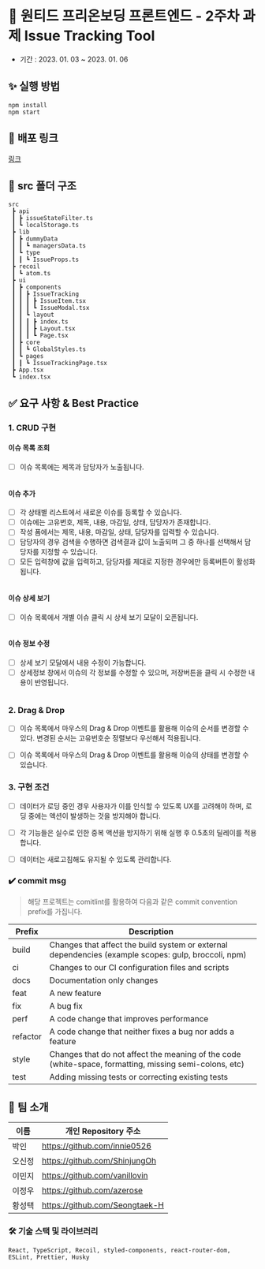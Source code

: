 # 🚀 원티드 프리온보딩 프론트엔드 - 2주차 과제 Issue Tracking Tool

- 기간 : 2023. 01. 03 ~ 2023. 01. 06


## ✨ 실행 방법

```
npm install
npm start
```
 

## 📌 배포 링크
[링크](https://pre-onboarding-8th-2-5-h1sbdofh9-vanillovin.vercel.app/)


## 📁 src 폴더 구조

```
src
 ┣ api
 ┃ ┣ issueStateFilter.ts
 ┃ ┗ localStorage.ts
 ┣ lib
 ┃ ┣ dummyData
 ┃ ┃ ┗ managersData.ts
 ┃ ┗ type
 ┃ ┃ ┗ IssueProps.ts
 ┣ recoil
 ┃ ┗ atom.ts
 ┣ ui
 ┃ ┣ components
 ┃ ┃ ┣ IssueTracking
 ┃ ┃ ┃ ┣ IssueItem.tsx
 ┃ ┃ ┃ ┗ IssueModal.tsx
 ┃ ┃ ┗ layout
 ┃ ┃ ┃ ┣ index.ts
 ┃ ┃ ┃ ┣ Layout.tsx
 ┃ ┃ ┃ ┗ Page.tsx
 ┃ ┣ core
 ┃ ┃ ┗ GlobalStyles.ts
 ┃ ┗ pages
 ┃ ┃ ┗ IssueTrackingPage.tsx
 ┣ App.tsx
 ┗ index.tsx
```


## ✅ 요구 사항 & Best Practice

### 1. CRUD 구현

#### 이슈 목록 조회
- [ ] 이슈 목록에는 제목과 담당자가 노출됩니다.

```
```

#### 이슈 추가

- [ ] 각 상태별 리스트에서 새로운 이슈를 등록할 수 있습니다.
- [ ] 이슈에는 고유번호, 제목, 내용, 마감일, 상태, 담당자가 존재합니다.
- [ ] 작성 폼에서는 제목, 내용, 마감일, 상태, 담당자를 입력할 수 있습니다.
- [ ] 담당자의 경우 검색을 수행하면 검색결과 값이 노출되며 그 중 하나를 선택해서 담당자를 지정할 수 있습니다.
- [ ] 모든 입력창에 값을 입력하고, 담당자를 제대로 지정한 경우에만 등록버튼이 활성화 됩니다.

```
```

#### 이슈 상세 보기

- [ ] 이슈 목록에서 개별 이슈 클릭 시 상세 보기 모달이 오픈됩니다.

```
```

#### 이슈 정보 수정

- [ ] 상세 보기 모달에서 내용 수정이 가능합니다.
- [ ] 상세정보 창에서 이슈의 각 정보를 수정할 수 있으며, 저장버튼을 클릭 시 수정한 내용이 반영됩니다.

```
```


### 2. Drag & Drop

- [ ] 이슈 목록에서 마우스의 Drag & Drop 이벤트를 활용해 이슈의 순서를 변경할 수 있다. 변경된 순서는 고유번호순 정렬보다 우선해서 적용됩니다.
- [ ] 이슈 목록에서 마우스의 Drag & Drop 이벤트를 활용해 이슈의 상태를 변경할 수 있습니다.


### 3. 구현 조건

- [ ] 데이터가 로딩 중인 경우 사용자가 이를 인식할 수 있도록 UX를 고려해야 하며, 로딩 중에는 액션이 발생하는 것을 방지해야 합니다.
- [ ] 각 기능들은 실수로 인한 중복 액션을 방지하기 위해 실행 후 0.5초의 딜레이를 적용합니다.
- [ ] 데이터는 새로고침해도 유지될 수 있도록 관리합니다.


### ✔️ commit msg

> 해당 프로젝트는 comitlint를 활용하여 다음과 같은 commit convention prefix를 가집니다.

| Prefix   | Description                                                                                            |
| -------- | ------------------------------------------------------------------------------------------------------ |
| build    | Changes that affect the build system or external dependencies (example scopes: gulp, broccoli, npm)    |
| ci       | Changes to our CI configuration files and scripts                                                      |
| docs     | Documentation only changes                                                                             |
| feat     | A new feature                                                                                          |
| fix      | A bug fix                                                                                              |
| perf     | A code change that improves performance                                                                |
| refactor | A code change that neither fixes a bug nor adds a feature                                              |
| style    | Changes that do not affect the meaning of the code (white-space, formatting, missing semi-colons, etc) |
| test     | Adding missing tests or correcting existing tests                                                      |


## 💪 팀 소개

| 이름      | 개인 Repository 주소                      |
| --------- | ----------------------------------------- |
| 박인      | https://github.com/innie0526              |
| 오신정    | https://github.com/ShinjungOh             |
| 이민지    | https://github.com/vanillovin             |
| 이정우    | https://github.com/azerose                |
| 황성택    | https://github.com/Seongtaek-H            |

### 🛠 기술 스택 및 라이브러리
```
React, TypeScript, Recoil, styled-components, react-router-dom, ESLint, Prettier, Husky
```
